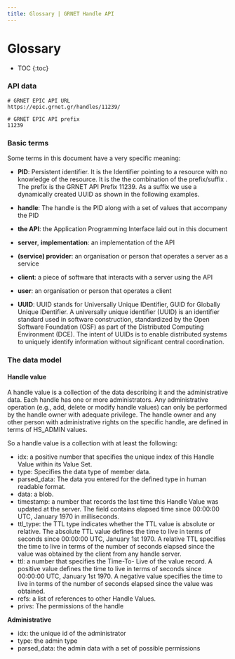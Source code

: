 ```yaml
---
title: Glossary | GRNET Handle API
---
```


# Glossary

* TOC
{:toc}

### API data


    # GRNET EPIC API URL
    https://epic.grnet.gr/handles/11239/

    # GRNET EPIC API prefix
    11239

### Basic terms

Some terms in this document have a very specific meaning:

- **PID**: Persistent identifier. It is the Identifier pointing to a resource with no knowledge of the resource. It is the the combination of the prefix/suffix . The prefix is the GRNET API Prefix 11239. As a suffix we use a dynamically created UUID as shown in the following examples.  

- **handle**: The handle is the PID along with a set of values that accompany the PID

- **the API**: the Application Programming Interface laid out in this document

- **server**, **implementation**: an implementation of the API

- **(service) provider**: an organisation or person that operates a server as a service

- **client**: a piece of software that interacts with a server using the API

- **user**: an organisation or person that operates a client

- **UUID**: UUID stands for Universally Unique IDentifier, GUID for Globally Unique IDentifier. A universally unique identifier (UUID) is an identifier standard used in software construction, standardized by the Open Software Foundation (OSF) as part of the Distributed Computing Environment (DCE). The intent of UUIDs is to enable distributed systems to uniquely identify information without significant central coordination.

### The data model

#### Handle value

A handle value is a collection of the data describing it and the administrative data. Each handle has one or more administrators. Any administrative operation (e.g., add, delete or modify handle values) can only be performed by the handle owner with adequate privilege. The handle owner and any other person with administrative rights on the specific handle, are defined in terms of HS_ADMIN values.

So a handle value is a collection with at least the following:

- idx: a positive number that specifies the unique index of this Handle Value within its Value Set.
- type: Specifies the data type of member data.
- parsed_data: The data you entered for the defined type in human readable format. 
- data: a blob. 
- timestamp: a number that records the last time this Handle Value was updated at the server. The field contains elapsed time since 00:00:00 UTC, January 1970 in milliseconds.
- ttl_type: the TTL type indicates whether the TTL value is absolute or relative.  The absolute TTL value defines the time to live in terms of seconds since 00:00:00 UTC, January 1st 1970.  A relative TTL specifies the time to live in terms of the number of seconds elapsed since the value was obtained by the client from any handle server.
- ttl: a number that specifies the Time-To- Live of the value record. A positive value defines the time to live in terms of seconds since 00:00:00 UTC, January 1st 1970. A negative value specifies the time to live in terms of the number of seconds elapsed since the value was obtained.
- refs: a list of references to other Handle Values.
- privs: The permissions of the handle

**Administrative**

- idx: the unique id of the administrator
- type: the admin type
- parsed_data: the admin data with a set of possible permissions
